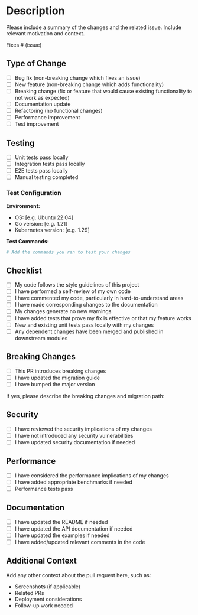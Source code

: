 # Description

Please include a summary of the changes and the related issue. Include relevant motivation and context.

Fixes # (issue)

## Type of Change

- [ ] Bug fix (non-breaking change which fixes an issue)
- [ ] New feature (non-breaking change which adds functionality)
- [ ] Breaking change (fix or feature that would cause existing functionality to not work as expected)
- [ ] Documentation update
- [ ] Refactoring (no functional changes)
- [ ] Performance improvement
- [ ] Test improvement

## Testing

- [ ] Unit tests pass locally
- [ ] Integration tests pass locally  
- [ ] E2E tests pass locally
- [ ] Manual testing completed

### Test Configuration

**Environment:**
- OS: [e.g. Ubuntu 22.04]
- Go version: [e.g. 1.21]
- Kubernetes version: [e.g. 1.29]

**Test Commands:**
```bash
# Add the commands you ran to test your changes
```

## Checklist

- [ ] My code follows the style guidelines of this project
- [ ] I have performed a self-review of my own code
- [ ] I have commented my code, particularly in hard-to-understand areas
- [ ] I have made corresponding changes to the documentation
- [ ] My changes generate no new warnings
- [ ] I have added tests that prove my fix is effective or that my feature works
- [ ] New and existing unit tests pass locally with my changes
- [ ] Any dependent changes have been merged and published in downstream modules

## Breaking Changes

- [ ] This PR introduces breaking changes
- [ ] I have updated the migration guide
- [ ] I have bumped the major version

If yes, please describe the breaking changes and migration path:

## Security

- [ ] I have reviewed the security implications of my changes
- [ ] I have not introduced any security vulnerabilities
- [ ] I have updated security documentation if needed

## Performance

- [ ] I have considered the performance implications of my changes
- [ ] I have added appropriate benchmarks if needed
- [ ] Performance tests pass

## Documentation

- [ ] I have updated the README if needed
- [ ] I have updated the API documentation if needed
- [ ] I have updated the examples if needed
- [ ] I have added/updated relevant comments in the code

## Additional Context

Add any other context about the pull request here, such as:
- Screenshots (if applicable)
- Related PRs
- Deployment considerations
- Follow-up work needed
